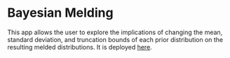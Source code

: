 # Bayesian Melding


This app allows the user to explore the implications of changing the mean, standard deviation, and truncation bounds of each prior distribution on the resulting melded distributions. It is deployed [here]( https://q-w-a.shinyapps.io/bayesian_melding_priors/).
